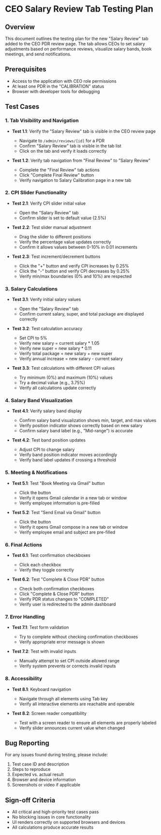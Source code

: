 # CEO Salary Review Tab Testing Plan

## Overview
This document outlines the testing plan for the new "Salary Review" tab added to the CEO PDR review page. The tab allows CEOs to set salary adjustments based on performance reviews, visualize salary bands, book meetings, and send notifications.

## Prerequisites
- Access to the application with CEO role permissions
- At least one PDR in the "CALIBRATION" status
- Browser with developer tools for debugging

## Test Cases

### 1. Tab Visibility and Navigation
- **Test 1.1**: Verify the "Salary Review" tab is visible in the CEO review page
  - Navigate to `/admin/reviews/[id]` for a PDR
  - Confirm "Salary Review" tab is visible in the tab list
  - Click on the tab and verify it loads correctly

- **Test 1.2**: Verify tab navigation from "Final Review" to "Salary Review"
  - Complete the "Final Review" tab actions
  - Click "Complete Final Review" button
  - Verify navigation to Salary Calibration page in a new tab

### 2. CPI Slider Functionality
- **Test 2.1**: Verify CPI slider initial value
  - Open the "Salary Review" tab
  - Confirm slider is set to default value (2.5%)

- **Test 2.2**: Test slider manual adjustment
  - Drag the slider to different positions
  - Verify the percentage value updates correctly
  - Confirm it allows values between 0-10% in 0.01 increments

- **Test 2.3**: Test increment/decrement buttons
  - Click the "+" button and verify CPI increases by 0.25%
  - Click the "-" button and verify CPI decreases by 0.25%
  - Verify min/max boundaries (0% and 10%) are respected

### 3. Salary Calculations
- **Test 3.1**: Verify initial salary values
  - Open the "Salary Review" tab
  - Confirm current salary, super, and total package are displayed correctly

- **Test 3.2**: Test calculation accuracy
  - Set CPI to 5%
  - Verify new salary = current salary * 1.05
  - Verify new super = new salary * 0.11
  - Verify total package = new salary + new super
  - Verify annual increase = new salary - current salary

- **Test 3.3**: Test calculations with different CPI values
  - Try minimum (0%) and maximum (10%) values
  - Try a decimal value (e.g., 3.75%)
  - Verify all calculations update correctly

### 4. Salary Band Visualization
- **Test 4.1**: Verify salary band display
  - Confirm salary band visualization shows min, target, and max values
  - Verify position indicator shows correctly based on new salary
  - Confirm salary band label (e.g., "Mid-range") is accurate

- **Test 4.2**: Test band position updates
  - Adjust CPI to change salary
  - Verify band position indicator moves accordingly
  - Verify band label updates if crossing a threshold

### 5. Meeting & Notifications
- **Test 5.1**: Test "Book Meeting via Gmail" button
  - Click the button
  - Verify it opens Gmail calendar in a new tab or window
  - Verify employee information is pre-filled

- **Test 5.2**: Test "Send Email via Gmail" button
  - Click the button
  - Verify it opens Gmail compose in a new tab or window
  - Verify employee email and subject are pre-filled

### 6. Final Actions
- **Test 6.1**: Test confirmation checkboxes
  - Click each checkbox
  - Verify they toggle correctly

- **Test 6.2**: Test "Complete & Close PDR" button
  - Check both confirmation checkboxes
  - Click "Complete & Close PDR" button
  - Verify PDR status changes to "COMPLETED"
  - Verify user is redirected to the admin dashboard

### 7. Error Handling
- **Test 7.1**: Test form validation
  - Try to complete without checking confirmation checkboxes
  - Verify appropriate error message is shown

- **Test 7.2**: Test with invalid inputs
  - Manually attempt to set CPI outside allowed range
  - Verify system prevents or corrects invalid inputs

### 8. Accessibility
- **Test 8.1**: Keyboard navigation
  - Navigate through all elements using Tab key
  - Verify all interactive elements are reachable and operable

- **Test 8.2**: Screen reader compatibility
  - Test with a screen reader to ensure all elements are properly labeled
  - Verify slider announces current value when changed

## Bug Reporting
For any issues found during testing, please include:
1. Test case ID and description
2. Steps to reproduce
3. Expected vs. actual result
4. Browser and device information
5. Screenshots or video if applicable

## Sign-off Criteria
- All critical and high-priority test cases pass
- No blocking issues in core functionality
- UI renders correctly on supported browsers and devices
- All calculations produce accurate results
